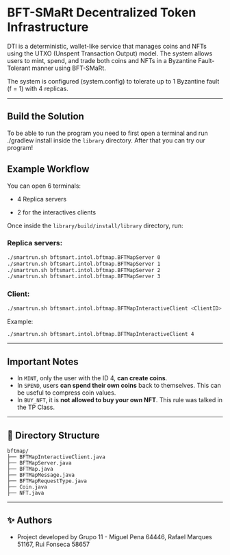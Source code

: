 # BFT-SMaRt Decentralized Token Infrastructure

DTI is a deterministic, wallet-like service that manages coins and NFTs using the UTXO (Unspent Transaction Output) model. The system allows users to mint, spend, and trade both coins and NFTs in a Byzantine Fault-Tolerant manner using BFT-SMaRt.

The system is configured (system.config) to tolerate up to 1 Byzantine fault (f = 1) with 4 replicas.

---
## Build the Solution
To be able to run the program you need to first open a terminal and run ./gradlew install inside the `library` directory.
After that you can try our program!

## Example Workflow
You can open 6 terminals:

- 4 Replica servers
  
- 2 for the interactives clients
  
Once inside the `library/build/install/library` directory, run:

### Replica servers:

```bash
./smartrun.sh bftsmart.intol.bftmap.BFTMapServer 0
./smartrun.sh bftsmart.intol.bftmap.BFTMapServer 1
./smartrun.sh bftsmart.intol.bftmap.BFTMapServer 2
./smartrun.sh bftsmart.intol.bftmap.BFTMapServer 3
```


### Client:

```bash
./smartrun.sh bftsmart.intol.bftmap.BFTMapInteractiveClient <ClientID>
```

Example:
```bash
./smartrun.sh bftsmart.intol.bftmap.BFTMapInteractiveClient 4
```

---
## Important Notes

- In `MINT`, only the user with the ID 4, **can create coins**.
- In `SPEND`, users **can spend their own coins** back to themselves. This can be useful to compress coin values.
- In `BUY_NFT`, it is **not allowed to buy your own NFT**. This rule was talked in the TP Class.

---

## 📂 Directory Structure

```
bftmap/
├── BFTMapInteractiveClient.java
├── BFTMapServer.java
├── BFTMap.java
├── BFTMapMessage.java
├── BFTMapRequestType.java
├── Coin.java
├── NFT.java
```

---

## ✨ Authors
- Project developed by Grupo 11 - Miguel Pena 64446, Rafael Marques 51167, Rui Fonseca 58657
